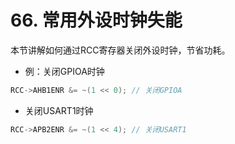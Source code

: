 # 66. 常用外设时钟失能

本节讲解如何通过RCC寄存器关闭外设时钟，节省功耗。

- 例：关闭GPIOA时钟

```c
RCC->AHB1ENR &= ~(1 << 0); // 关闭GPIOA
```

- 关闭USART1时钟

```c
RCC->APB2ENR &= ~(1 << 4); // 关闭USART1
```
